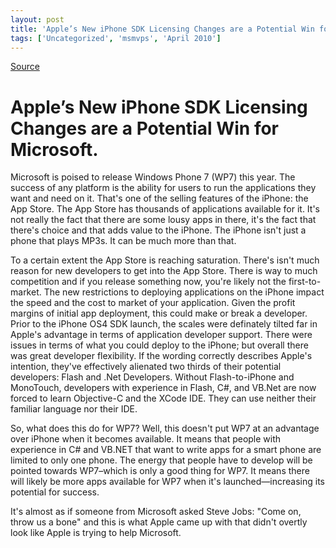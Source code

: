 ```yaml
---
layout: post
title: 'Apple’s New iPhone SDK Licensing Changes are a Potential Win for Microsoft.'
tags: ['Uncategorized', 'msmvps', 'April 2010']
---
```

[Source](http://blogs.msmvps.com/peterritchie/2010/04/13/apple-s-new-iphone-sdk-licensing-changes-are-a-potential-win-for-microsoft/ "Permalink to Apple’s New iPhone SDK Licensing Changes are a Potential Win for Microsoft.")

# Apple’s New iPhone SDK Licensing Changes are a Potential Win for Microsoft.

Microsoft is poised to release Windows Phone 7 (WP7) this year. The success of any platform is the ability for users to run the applications they want and need on it. That's one of the selling features of the iPhone: the App Store. The App Store has thousands of applications available for it. It's not really the fact that there are some lousy apps in there, it's the fact that there's choice and that adds value to the iPhone. The iPhone isn't just a phone that plays MP3s. It can be much more than that. 

To a certain extent the App Store is reaching saturation. There's isn't much reason for new developers to get into the App Store. There is way to much competition and if you release something now, you're likely not the first-to-market. The new restrictions to deploying applications on the iPhone impact the speed and the cost to market of your application. Given the profit margins of initial app deployment, this could make or break a developer. Prior to the iPhone OS4 SDK launch, the scales were definately tilted far in Apple's advantage in terms of application developer support. There were issues in terms of what you could deploy to the iPhone; but overall there was great developer flexibility. If the wording correctly describes Apple's intention, they've effectively alienated two thirds of their potential developers: Flash and .Net Developers. Without Flash-to-iPhone and MonoTouch, developers with experience in Flash, C#, and VB.Net are now forced to learn Objective-C and the XCode IDE. They can use neither their familiar language nor their IDE. 

So, what does this do for WP7? Well, this doesn't put WP7 at an advantage over iPhone when it becomes available. It means that people with experience in C# and VB.NET that want to write apps for a smart phone are limited to only one phone. The energy that people have to develop will be pointed towards WP7–which is only a good thing for WP7. It means there will likely be more apps available for WP7 when it's launched—increasing its potential for success.

It's almost as if someone from Microsoft asked Steve Jobs: "Come on, throw us a bone" and this is what Apple came up with that didn't overtly look like Apple is trying to help Microsoft.


